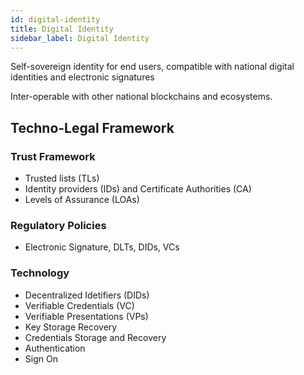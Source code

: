 ```yaml
---
id: digital-identity
title: Digital Identity
sidebar_label: Digital Identity
---
```


Self-sovereign identity for end users, compatible with national digital identities and electronic signatures

Inter-operable with other national blockchains and ecosystems.

## Techno-Legal Framework

### Trust Framework
- Trusted lists (TLs)
- Identity providers (IDs) and Certificate Authorities (CA)
- Levels of Assurance (LOAs)

### Regulatory Policies
- Electronic Signature, DLTs, DIDs, VCs

### Technology
- Decentralized Idetifiers (DIDs)
- Verifiable Credentials (VC)
- Verifiable Presentations (VPs)
- Key Storage Recovery
- Credentials Storage and Recovery
- Authentication
- Sign On 